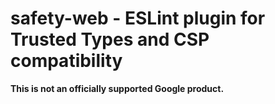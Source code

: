 # safety-web - ESLint plugin for Trusted Types and CSP compatibility

**This is not an officially supported Google product.**

